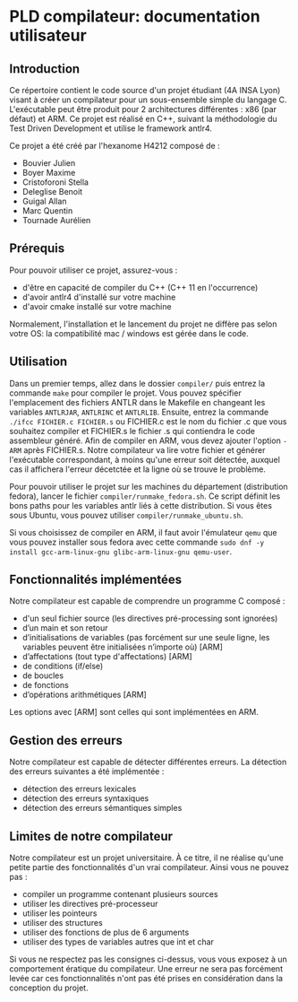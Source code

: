 # PLD compilateur: documentation utilisateur

## Introduction
Ce répertoire contient le code source d'un projet étudiant (4A INSA Lyon) visant à créer un compilateur pour un sous-ensemble simple du langage C. L'exécutable peut être produit pour 2 architectures différentes : x86 (par défaut) et ARM. Ce projet est réalisé en C++, suivant la méthodologie du Test Driven Development et utilise le framework antlr4. 

Ce projet a été créé par l'hexanome H4212 composé de :
- Bouvier Julien
- Boyer Maxime
- Cristoforoni Stella
- Deleglise Benoit
- Guigal Allan
- Marc Quentin
- Tournade Aurélien

## Prérequis
Pour pouvoir utiliser ce projet, assurez-vous :
- d'être en capacité de compiler du C++ (C++ 11 en l'occurrence)
- d'avoir antlr4 d'installé sur votre machine
- d'avoir cmake installé sur votre machine

Normalement, l'installation et le lancement du projet ne diffère pas selon votre OS: la compatibilité mac / windows est gérée dans le code.

## Utilisation
Dans un premier temps, allez dans le dossier `compiler/` puis entrez la commande `make` pour compiler le projet. Vous pouvez spécifier l'emplacement des fichiers ANTLR dans le Makefile en changeant les variables `ANTLRJAR`, `ANTLRINC` et `ANTLRLIB`. Ensuite, entrez la commande `./ifcc FICHIER.c FICHIER.s` ou FICHIER.c est le nom du fichier .c que vous souhaitez compiler et FICHIER.s le fichier .s qui contiendra le code assembleur généré. Afin de compiler en ARM, vous devez ajouter l'option `-ARM` après FICHIER.s. Notre compilateur va lire votre fichier et générer l'exécutable correspondant, à moins qu'une erreur soit détectée, auxquel cas il affichera l'erreur décetctée et la ligne où se trouve le problème.

Pour pouvoir utiliser le projet sur les machines du département (distribution fedora), lancer le fichier `compiler/runmake_fedora.sh`. Ce script définit les bons paths pour les variables antlr liés à cette distribution. Si vous êtes sous Ubuntu, vous pouvez utiliser `compiler/runmake_ubuntu.sh`.

Si vous choisissez de compiler en ARM, il faut avoir l'émulateur `qemu` que vous pouvez installer sous fedora avec cette commande `sudo dnf -y install gcc-arm-linux-gnu glibc-arm-linux-gnu qemu-user`.

## Fonctionnalités implémentées
Notre compilateur est capable de comprendre un programme C composé :
- d'un seul fichier source (les directives pré-processing sont ignorées)
- d’un main et son retour
- d’initialisations de variables (pas forcément sur une seule ligne, les variables peuvent être initialisées n’importe où) [ARM]
- d’affectations (tout type d'affectations) [ARM]
- de conditions (if/else)
- de boucles
- de fonctions
- d’opérations arithmétiques [ARM]

Les options avec [ARM] sont celles qui sont implémentées en ARM.

## Gestion des erreurs
Notre compilateur est capable de détecter différentes erreurs. La détection des erreurs suivantes a été implémentée :
- détection des erreurs lexicales
- détection des erreurs syntaxiques
- détection des erreurs sémantiques simples

## Limites de notre compilateur
Notre compilateur est un projet universitaire. À ce titre, il ne réalise qu'une petite partie des fonctionnalités d'un vrai compilateur. Ainsi vous ne pouvez pas :
- compiler un programme contenant plusieurs sources
- utiliser les directives pré-processeur
- utiliser les pointeurs
- utiliser des structures
- utiliser des fonctions de plus de 6 arguments
- utiliser des types de variables autres que int et char

Si vous ne respectez pas les consignes ci-dessus, vous vous exposez à un comportement ératique du compilateur. Une erreur ne sera pas forcément levée car ces fonctionnalités n'ont pas été prises en considération dans la conception du projet.

